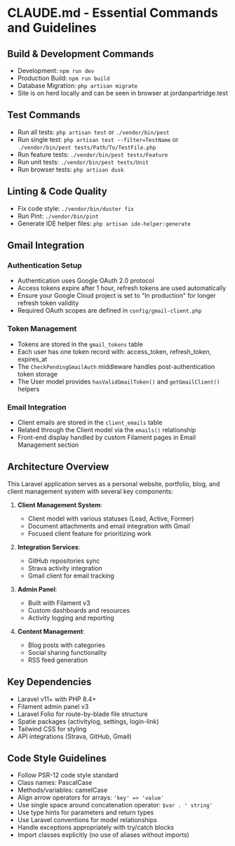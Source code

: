 # CLAUDE.md - Essential Commands and Guidelines

## Build & Development Commands
- Development: `npm run dev`
- Production Build: `npm run build`
- Database Migration: `php artisan migrate`
- Site is on herd locally and can be seen in browser at jordanpartridge.test

## Test Commands
- Run all tests: `php artisan test` or `./vendor/bin/pest`
- Run single test: `php artisan test --filter=TestName` or `./vendor/bin/pest tests/Path/To/TestFile.php`
- Run feature tests: `./vendor/bin/pest tests/Feature`
- Run unit tests: `./vendor/bin/pest tests/Unit`
- Run browser tests: `php artisan dusk`

## Linting & Code Quality
- Fix code style: `./vendor/bin/duster fix`
- Run Pint: `./vendor/bin/pint`
- Generate IDE helper files: `php artisan ide-helper:generate`

## Gmail Integration

### Authentication Setup
- Authentication uses Google OAuth 2.0 protocol
- Access tokens expire after 1 hour, refresh tokens are used automatically
- Ensure your Google Cloud project is set to "In production" for longer refresh token validity
- Required OAuth scopes are defined in `config/gmail-client.php`

### Token Management
- Tokens are stored in the `gmail_tokens` table
- Each user has one token record with: access_token, refresh_token, expires_at
- The `CheckPendingGmailAuth` middleware handles post-authentication token storage
- The User model provides `hasValidGmailToken()` and `getGmailClient()` helpers

### Email Integration
- Client emails are stored in the `client_emails` table
- Related through the Client model via the `emails()` relationship
- Front-end display handled by custom Filament pages in Email Management section

## Architecture Overview
This Laravel application serves as a personal website, portfolio, blog, and client management system with several key components:

1. **Client Management System**:
   - Client model with various statuses (Lead, Active, Former)
   - Document attachments and email integration with Gmail
   - Focused client feature for prioritizing work
   
2. **Integration Services**:
   - GitHub repositories sync
   - Strava activity integration
   - Gmail client for email tracking
   
3. **Admin Panel**:
   - Built with Filament v3
   - Custom dashboards and resources
   - Activity logging and reporting

4. **Content Management**:
   - Blog posts with categories
   - Social sharing functionality
   - RSS feed generation

## Key Dependencies
- Laravel v11+ with PHP 8.4+
- Filament admin panel v3
- Laravel Folio for route-by-blade file structure
- Spatie packages (activitylog, settings, login-link)
- Tailwind CSS for styling
- API integrations (Strava, GitHub, Gmail)

## Code Style Guidelines
- Follow PSR-12 code style standard
- Class names: PascalCase
- Methods/variables: camelCase
- Align arrow operators for arrays: `'key' => 'value'`
- Use single space around concatenation operator: `$var . ' string'`
- Use type hints for parameters and return types
- Use Laravel conventions for model relationships
- Handle exceptions appropriately with try/catch blocks
- Import classes explicitly (no use of aliases without imports)